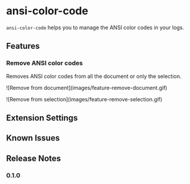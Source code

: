 # ansi-color-code

`ansi-color-code` helps you to manage the ANSI color codes in your logs.

## Features

### Remove ANSI color codes

Removes ANSI color codes from all the document or only the selection.

\!\[Remove from document\]\(images/feature-remove-document.gif\)

\!\[Remove from selection\]\(images/feature-remove-selection.gif\)

## Extension Settings

## Known Issues

## Release Notes

### 0.1.0
